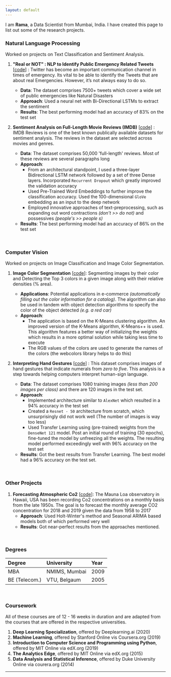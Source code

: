 ```yaml
---
layout: default
---
```


I am **Rama**, a Data Scientist from Mumbai, India. I have created this page to list out some of the research projects.

### Natural Language Processing

Worked on projects on Text Classification and Sentiment Analysis.

1. **"Real or NOT" : NLP to Identify Public Emergency Related Tweets** [[code](https://github.com/raamav/Text-Classification)] : Twitter has become an important communication channel in times of emergency. Its vital to be able to identify the Tweets that are about real Emergencies. However, it’s not always easy to do so.
   * **Data**: The dataset comprises 7500+ tweets which cover a wide set of public emergencies like Natural Disasters
   * **Approach**: Used a neural net with Bi-Directional LSTMs to extract the sentiment
   * **Results**: The best performing model had an accuracy of 83% on the test set

2. **Sentiment Analysis on Full-Length Movie Reviews (IMDB)** [[code](https://github.com/raamav/Sentiment-Analysis-UserReviews/blob/master/IMDB_Reviews_DeepLearning_(v2).ipynb)] : IMDB Reviews is one of the best known publically available datasets for sentiment analysis. The reviews in the dataset are selected across movies and genres.
   * **Data**: The dataset comprises 50,000 'full-length' reviews. Most of these reviews are several paragraphs long
   * **Approach**: 
        * From an architectural standpoint, I used a three-layer Bidirectional LSTM network followed by a set of three Dense layers. Incorporated `Recurrent Dropout` which greatly improved the validation accuracy
        * Used Pre-Trained Word Embeddings to further improve the classification accuracy. Used the 100-dimensional `GloVe` embedding as an input to the deep network
        * Employed innovative approaches of text-preprocessing, such as expanding out word contractions *(don't >> do not)* and possessives *(people's >> people s)* 
   * **Results**: The best performing model had an accuracy of 86% on the test set


<BR>
  
### Computer Vision

Worked on projects on Image Classification and Image Color Segmentation.

1. **Image Color Segmentation** [[code](https://github.com/raamav/Image-Color-Segmentation)]: Segmenting images by their color and Detecting the Top 3 colors in a given image along with their relative densities (% area). 
   * **Applications**: Potential applications in e-commerce *(automatically filling out the color information for a catalog)*. The algorithm can also be used in tandem with object detection algorithms to specify the color of the object detected *(e.g. a red car)*
   * **Approach**: 
     * The application is based on the K-Means clustering algorithm. An improved version of the K-Means algorithm, K-Means++ is used. This algorithm features a better way of initializing the weights which results in a more optimal solution while taking less time to execute
     * The RGB values of the colors are used to generate the names of the colors (the webcolors library helps to do this)
   
2. **Interpreting Hand Gestures** [[code](https://github.com/raamav/Image-Classification/blob/master/Interpreting_Hand_Gestures_(Signs).ipynb)] : This dataset comprises images of hand gestures that indicate numerals from *zero to five*. This analysis is a step towards helping computers interpret human-sign language.
   * **Data**: The dataset comprises 1080 training images *(less than 200 images per class)* and there are 120 images in the test set. 
   * **Approach**: 
        * Implemented architecture similar to `AlexNet` which resulted in a 94% accuracy in the test set 
        * Created a `Resnet - 50` architecture from scratch, which unsurprisingly did not work well (The number of images is way too less) 
        * Used Transfer Learning using (pre-trained) weights from the `DenseNet 121` model. Post an initial round of training (30 epochs), fine-tuned the model by unfreezing all the weights. The resulting model performed exceedingly well with 96% accuracy on the test set
   * **Results**: Got the best results from Transfer Learning. The best model had a 96% accuracy on the test set.

<BR>

### Other Projects

1. **Forecasting Atmospheric Co2** [[code](https://github.com/raamav/Time-Series-Analysis/blob/master/6.%20Forecasting_Atmospheric_CO2.ipynb)]: The Mauna Loa observatory in Hawaii, USA has been recording Co2 concentrations on a monthly basis from the late 1950s. The goal is to forecast the monthly average CO2 concentration for 2018 and 2019 given the data from 1958 to 2017
   * **Approach**: Used Holt-Winter's method and Seasonal ARIMA based models both of which performed very well
   * **Results**: Got near-perfect results from the approaches mentioned. 

<BR>

### Degrees 

| Degree       | University        | Year |
|:-------------|:------------------|:------|
| MBA          | NMIMS, Mumbai     | 2009  |
| BE (Telecom.)| VTU, Belgaum      | 2005  |


<BR>

### Coursework

All of these courses are of 12 - 16 weeks in duration and are adapted from the courses that are offered in the respective universities. 

1. **Deep Learning Specialization**, offered by Deeplearning.ai (2020)
2. **Machine Learning**, offered by Stanford Online vis Coursera.org (2019)
3. **Introduction to Computer Science and Programming using Python**, offered by MIT Online via edX.org (2019)
4. **The Analytics Edge**, offered by MIT Online via edX.org (2015)
5. **Data Analysis and Statistical Inference**, offered by Duke University Online via courera.org (2014)


* * *
